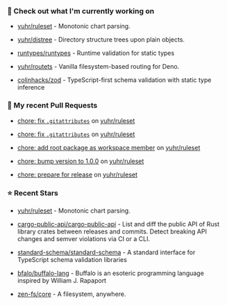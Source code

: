 ### 👷 Check out what I'm currently working on



- [yuhr/ruleset](https://github.com/yuhr/ruleset) - Monotonic chart parsing.

- [yuhr/distree](https://github.com/yuhr/distree) - Directory structure trees upon plain objects.

- [runtypes/runtypes](https://github.com/runtypes/runtypes) - Runtime validation for static types

- [yuhr/routets](https://github.com/yuhr/routets) - Vanilla filesystem-based routing for Deno.

- [colinhacks/zod](https://github.com/colinhacks/zod) - TypeScript-first schema validation with static type inference

### 🔨 My recent Pull Requests



- [chore: fix `.gitattributes`](https://github.com/yuhr/ruleset/pull/9) on [yuhr/ruleset](https://github.com/yuhr/ruleset)

- [chore: fix `.gitattributes`](https://github.com/yuhr/ruleset/pull/8) on [yuhr/ruleset](https://github.com/yuhr/ruleset)

- [chore: add root package as workspace member](https://github.com/yuhr/ruleset/pull/7) on [yuhr/ruleset](https://github.com/yuhr/ruleset)

- [chore: bump version to 1.0.0](https://github.com/yuhr/ruleset/pull/6) on [yuhr/ruleset](https://github.com/yuhr/ruleset)

- [chore: prepare for release](https://github.com/yuhr/ruleset/pull/5) on [yuhr/ruleset](https://github.com/yuhr/ruleset)

### ⭐ Recent Stars



- [yuhr/ruleset](https://github.com/yuhr/ruleset) - Monotonic chart parsing.

- [cargo-public-api/cargo-public-api](https://github.com/cargo-public-api/cargo-public-api) - List and diff the public API of Rust library crates between releases and commits. Detect breaking API changes and semver violations via CI or a CLI.

- [standard-schema/standard-schema](https://github.com/standard-schema/standard-schema) - A standard interface for TypeScript schema validation libraries

- [bfalo/buffalo-lang](https://github.com/bfalo/buffalo-lang) - Buffalo is an esoteric programming language inspired by William J. Rapaport

- [zen-fs/core](https://github.com/zen-fs/core) - A filesystem, anywhere.